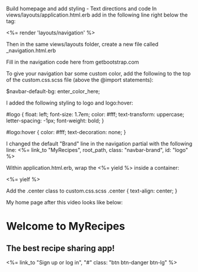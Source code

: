 Build homepage and add styling - Text directions and code
In views/layouts/application.html.erb add in the following line right below the <body> tag:

<%= render 'layouts/navigation' %>

Then in the same views/layouts folder, create a new file called _navigation.html.erb

Fill in the navigation code here from getbootstrap.com

To give your navigation bar some custom color, add the following to the top of the custom.css.scss file (above the @import statements):

$navbar-default-bg: enter_color_here;

I added the following styling to logo and logo:hover:

#logo {
  float: left;
  font-size: 1.7em;
  color: #fff;
  text-transform: uppercase;
  letter-spacing: -1px;
  font-weight: bold;
}
  
#logo:hover {
  color: #fff;
  text-decoration: none;
}  

I changed the default "Brand" line in the navigation partial with the following line:
<%= link_to "MyRecipes", root_path, class: "navbar-brand", id: "logo" %>

Within application.html.erb, wrap the <%= yield %> inside a container:
<div class="container">
<%= yielf %>
</div>

Add the .center class to custom.css.scss
.center {
  text-align: center;
}

My home page after this video looks like below:

<div class="jumbotron center">
  <h1>Welcome to MyRecipes</h1>
  <h2>The best recipe sharing app!</h2>
  <p><%= link_to "Sign up or log in", "#" class: "btn btn-danger btn-lg" %></p>
</div>